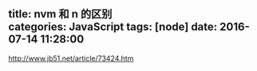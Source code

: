 title: nvm 和 n 的区别			
categories: JavaScript
tags: [node]
date: 2016-07-14 11:28:00
---

http://www.jb51.net/article/73424.htm
